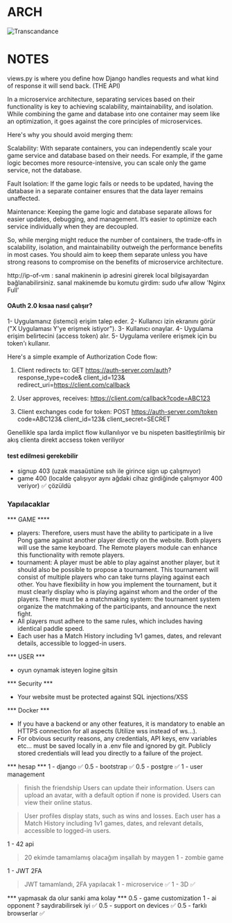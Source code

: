 # ARCH

![Transcandance](https://github.com/user-attachments/assets/d8ef830a-c6d6-46e7-8b59-16edb4ba8c15)



# NOTES

views.py is where you define how Django handles requests and what kind of response it will send back. (THE API)

In a microservice architecture, separating services based on their functionality is key to achieving scalability, maintainability, and isolation. While combining the game and database into one container may seem like an optimization, it goes against the core principles of microservices.

Here's why you should avoid merging them:

Scalability: With separate containers, you can independently scale your game service and database based on their needs. For example, if the game logic becomes more resource-intensive, you can scale only the game service, not the database.

Fault Isolation: If the game logic fails or needs to be updated, having the database in a separate container ensures that the data layer remains unaffected.

Maintenance: Keeping the game logic and database separate allows for easier updates, debugging, and management. It’s easier to optimize each service individually when they are decoupled.

So, while merging might reduce the number of containers, the trade-offs in scalability, isolation, and maintainability outweigh the performance benefits in most cases. You should aim to keep them separate unless you have strong reasons to compromise on the benefits of microservice architecture.

http://ip-of-vm  : sanal makinenin ip adresini girerek local bilgisayardan bağlanabilirsiniz. sanal makinemde bu komutu girdim: sudo ufw allow 'Nginx Full'


#### OAuth 2.0 kısaa nasıl çalışır?
1- Uygulamanız (istemci) erişim talep eder.
2- Kullanıcı izin ekranını görür ("X Uygulaması Y'ye erişmek istiyor").
3- Kullanıcı onaylar.
4- Uygulama erişim belirtecini (access token) alır.
5- Uygulama verilere erişmek için bu token'ı kullanır.

Here's a simple example of Authorization Code flow:
1. Client redirects to:
GET https://auth-server.com/auth?
  response_type=code&
  client_id=123&
  redirect_uri=https://client.com/callback

2. User approves, receives:
https://client.com/callback?code=ABC123

3. Client exchanges code for token:
POST https://auth-server.com/token
  code=ABC123&
  client_id=123&
  client_secret=SECRET

Genellikle spa larda implict flow kullanılıyor ve bu nispeten basitleştirilmiş bir akış clienta direkt accsess token veriliyor


#### test edilmesi gerekebilir
- signup 403 (uzak masaüstüne ssh ile girince sign up çalışmıyor)
- game 400 (localde çalışıyor aynı ağdaki cihaz girdiğinde çalışmıyor 400 veriyor) ✅ çözüldü


### Yapılacaklar

*** GAME ****

- players:
      Therefore, users must have the ability to participate in a live Pong game against another player directly on the website. Both players will use the same keyboard. The Remote players module can enhance this functionality with remote players.
- tournament:
      A player must be able to play against another player, but it should also be possible to propose a tournament. This tournament will consist of multiple players who can take turns playing against each other. You have flexibility in how you implement the tournament, but it must clearly display who is playing against whom and the order of the players. There must be a matchmaking system: the tournament system organize the matchmaking of the participants, and announce the next fight.
- All players must adhere to the same rules, which includes having identical paddle speed.
- Each user has a Match History including 1v1 games, dates, and relevant details, accessible to logged-in users.

*** USER ***
- oyun oynamak isteyen logine gitsin

*** Security ***
- Your website must be protected against SQL injections/XSS

*** Docker ***
- If you have a backend or any other features, it is mandatory to enable an HTTPS connection for all aspects (Utilize wss instead of ws...).
- For obvious security reasons, any credentials, API keys, env variables etc... must be saved locally in a .env file and ignored by git. Publicly stored credentials will lead you directly to a failure of the project.



*** hesap ***
1	- django ✅
0.5	- bootstrap ✅
0.5	- postgre ✅
1	- user management
> finish the friendship
> Users can update their information.
> Users can upload an avatar, with a default option if none is provided.
> Users can view their online status.

> User profiles display stats, such as wins and losses.
> Each user has a Match History including 1v1 games, dates, and relevant details, accessible to logged-in users.

1	- 42 api
> 20 ekimde tamamlamış olacağım inşallah by maygen
1 - zombie game
>
1	- JWT 2FA
> JWT tamamlandı, 2FA yapılacak
1	- microservice ✅
1	- 3D ✅


*** yapmasak da olur sanki ama kolay ***
0.5	- game customization
1	- ai opponent ? saydırabilirsek iyi ✅
0.5	- support on devices ✅
0.5	- farklı browserlar ✅